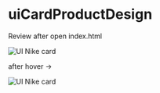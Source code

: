 ﻿# uiCardProductDesign
 Review after open index.html
 
 ![UI Nike card](https://i.imgur.com/SrQXS8s.png)
 
 after hover -> 
 
 ![UI Nike card](https://i.imgur.com/xtZp92V.png)
 
